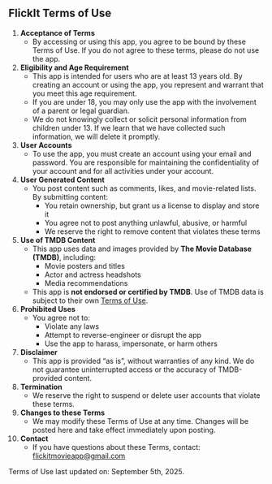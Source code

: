 ## FlickIt Terms of Use

1. **Acceptance of Terms**
   - By accessing or using this app, you agree to be bound by these Terms of Use. If you do not agree to these terms, please do not use the app.
2. **Eligibility and Age Requirement**
   - This app is intended for users who are at least 13 years old. By creating an account or using the app, you represent and warrant that you meet this age requirement.
   - If you are under 18, you may only use the app with the involvement of a parent or legal guardian.
   - We do not knowingly collect or solicit personal information from children under 13. If we learn that we have collected such information, we will delete it promptly.
3. **User Accounts**
   - To use the app, you must create an account using your email and password. You are responsible for maintaining the confidentiality of your account and for all activities under your account.
4. **User Generated Content**
   - You post content such as comments, likes, and movie-related lists. By submitting content:
     - You retain ownership, but grant us a license to display and store it
     - You agree not to post anything unlawful, abusive, or harmful
     - We reserve the right to remove content that violates these terms
5. **Use of TMDB Content**
   - This app uses data and images provided by **The Movie Database (TMDB)**, including:
     - Movie posters and titles
     - Actor and actress headshots
     - Media recommendations
   - This app is **not endorsed or certified by TMDB**. Use of TMDB data is subject to their own [Terms of Use](https://www.themoviedb.org/terms-of-use?language=en-US).
6. **Prohibited Uses**
   - You agree not to:
     - Violate any laws
     - Attempt to reverse-engineer or disrupt the app
     - Use the app to harass, impersonate, or harm others 
7. **Disclaimer**
   - This app is provided “as is”, without warranties of any kind. We do not guarantee uninterrupted access or the accuracy of TMDB-provided content.
8. **Termination**
   - We reserve the right to suspend or delete user accounts that violate these terms.
9. **Changes to these Terms**
   - We may modify these Terms of Use at any time. Changes will be posted here and take effect immediately upon posting.
10. **Contact**
    - If you have questions about these Terms, contact: <flickitmovieapp@gmail.com>

Terms of Use last updated on: September 5th, 2025.
